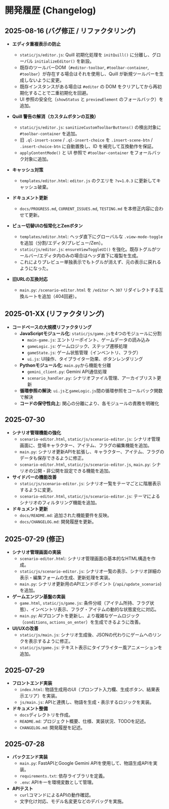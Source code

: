 # 開発履歴 (Changelog)

## 2025-08-16 (バグ修正 / リファクタリング)

- **エディタ重複表示の防止**
  - `static/js/editor.js`: Quill 初期化処理を `initQuill()` に分離し、グローバル `initializeEditor()` を新設。
  - 既存のツールバーDOM（`#editor-toolbar`, `#toolbar-container`, `#toolbar`）が存在する場合はそれを使用し、Quill が新規ツールバーを生成しないように変更。
  - 既存インスタンスがある場合は `#editor` の DOM をクリアしてから再初期化することで二重初期化を回避。
  - UI 参照の安全化（`showStatus` と `previewElement` のフォールバック）を追加。
- **Quill 警告の解消（カスタムボタンの互換）**
  - `static/js/editor.js`: `sanitizeCustomToolbarButtons()` の検出対象に `#toolbar-container` を追加。
  - 旧 `.ql-insert-scene` / `.ql-insert-choice` を `.insert-scene-btn` / `.insert-choice-btn` に自動置換し、ID を補完して互換動作を保証。
  - `applyContentMode()` と UI 参照で `#toolbar-container` をフォールバック対象に追加。
- **キャッシュ対策**
  - `templates/editor.html`: `editor.js` のクエリを `?v=1.0.3` に更新してキャッシュ破棄。
- **ドキュメント更新**
  - `docs/PROGRESS.md`, `CURRENT_ISSUES.md`, `TESTING.md` を本修正内容に合わせて更新。

- **ビュー切替UIの恒常化とZenボタン**
  - `templates/editor.html`: ヘッダ直下にグローバルな `.view-mode-toggle` を追加（分割/エディタ/プレビュー/Zen）。
  - `static/js/editor.js`: `ensureViewToggleUI()` を強化。既存トグルがツールバー/エディタ内のみの場合はヘッダ直下に複製を生成。
  - これによりプレビュー単独表示でもトグルが消えず、元の表示に戻れるようになった。

- **旧URLの互換対応**
  - `main.py`: `/scenario-editor.html` を `/editor` へ `307` リダイレクトする互換ルートを追加（404回避）。

## 2025-01-XX (リファクタリング)

- **コードベースの大規模リファクタリング**
    - **JavaScriptモジュール化**: `static/js/game.js`を4つのモジュールに分割
        - `main-game.js`: エントリーポイント、ゲームデータの読み込み
        - `gameLogic.js`: ゲームロジック、ステップ遷移処理
        - `gameState.js`: ゲーム状態管理（インベントリ、フラグ）
        - `ui.js`: UI操作、タイプライター効果、ボタンレンダリング
    - **Pythonモジュール化**: `main.py`から機能を分離
        - `gemini_client.py`: Gemini API通信処理
        - `scenario_handler.py`: シナリオファイル管理、アーカイブリスト更新
    - **循環参照の解決**: `ui.js`と`gameLogic.js`間の循環参照をコールバック関数で解決
    - **コードの保守性向上**: 関心の分離により、各モジュールの責務を明確化

## 2025-07-30

- **シナリオ管理機能の強化**
    - `scenario-editor.html`, `static/js/scenario-editor.js`: シナリオ管理画面に、登場キャラクター、アイテム、フラグの編集機能を追加。
    - `main.py`: シナリオ更新APIを拡張し、キャラクター、アイテム、フラグのデータも保存できるように修正。
    - `scenario-editor.html`, `static/js/scenario-editor.js`, `main.py`: シナリオの公開・非公開を設定できる機能を追加。
- **サイドバーの機能改善**
    - `static/js/scenario-editor.js`: シナリオ一覧をテーマごとに階層表示するように変更。
    - `scenario-editor.html`, `static/js/scenario-editor.js`: テーマによるシナリオのフィルタリング機能を追加。
- **ドキュメント更新**
    - `docs/README.md`: 追加された機能要件を反映。
    - `docs/CHANGELOG.md`: 開発履歴を更新。

## 2025-07-29 (修正)

- **シナリオ管理画面の実装**
    - `scenario-editor.html`: シナリオ管理画面の基本的なHTML構造を作成。
    - `static/js/scenario-editor.js`: シナリオ一覧の表示、シナリオ詳細の表示・編集フォームの生成、更新処理を実装。
    - `main.py`: シナリオ更新用のAPIエンドポイント (`/api/update_scenario`) を追加。
- **ゲームエンジン基盤の実装**
    - `game.html`, `static/js/game.js`: 条件分岐（アイテム所持、フラグ状態）、インベントリ表示、フラグ・アイテムの動的な状態変化に対応。
    - `main.py`: AIプロンプトを更新し、より複雑なゲームロジック（`conditions`, `actions_on_enter`）を生成できるように改善。
- **UI/UXの改善**
    - `static/js/main.js`: シナリオ生成後、JSONの代わりにゲームへのリンクを表示するように修正。
    - `static/js/game.js`: テキスト表示にタイプライター風アニメーションを追加。

## 2025-07-29

- **フロントエンド実装**
    - `index.html`: 物語生成用のUI（プロンプト入力欄、生成ボタン、結果表示エリア）を実装。
    - `js/main.js`: APIと連携し、物語を生成・表示するロジックを実装。
- **ドキュメント整備**
    - `docs`ディレクトリを作成。
    - `README.md`: プロジェクト概要、仕様、実装状況、TODOを記述。
    - `CHANGELOG.md`: 開発履歴を記述。

## 2025-07-28

- **バックエンド実装**
    - `main.py`: FastAPIとGoogle Gemini APIを使用して、物語生成APIを実装。
    - `requirements.txt`: 依存ライブラリを定義。
    - `.env`: APIキーを環境変数として管理。
- **APIテスト**
    - `curl`コマンドによるAPIの動作確認。
    - 文字化け対応、モデル名変更などのデバッグを実施。